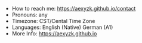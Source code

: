 - How to reach me: https://aexyzk.github.io/contact
- Pronouns: any
- Timezone: CST/Cental Time Zone
- Languages: English (Native) German (A1)
- More Info: https://aexyzk.github.io
